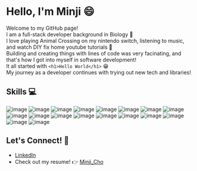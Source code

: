 # Hello, I'm Minji :smile:

Welcome to my GitHub page! <br>
I am a full-stack developer background in Biology :microscope:<br>
I love playing Animal Crossing on my nintendo switch, listening to music, and watch DIY fix home youtube tutorials :iphone: <br>
Building and creating things with lines of code was very facinating, and that's how I got into myself in software development! <br>
It all started with ``<h1>Hello World</h1>`` :grin: <br>
My journey as a developer continues with trying out new tech and libraries!

## Skills :computer:
![image](https://user-images.githubusercontent.com/96744088/185199905-96d095cd-fb35-4816-bcf2-49471023dcee.png)
![image](https://user-images.githubusercontent.com/96744088/185199847-4a5516f5-1e63-4c38-b914-a87515eb098a.png)
![image](https://user-images.githubusercontent.com/96744088/185200132-6174e088-dab1-4e82-989e-914bdd6b55de.png)
![image](https://user-images.githubusercontent.com/96744088/185200149-7e796535-ccff-4a9a-9c9a-e1641b560106.png)
![image](https://user-images.githubusercontent.com/96744088/185200163-475211a9-9b6c-40b2-b802-4e15405c1ead.png)
![image](https://user-images.githubusercontent.com/96744088/185200178-d731c662-c630-4879-80aa-3af8cb5d4715.png)
![image](https://user-images.githubusercontent.com/96744088/185200190-9c6bb110-8424-4577-9ae0-feb3b0d2b058.png)
![image](https://user-images.githubusercontent.com/96744088/185200207-83c1eacc-551c-48e7-85c9-4a0841e9df22.png)
![image](https://user-images.githubusercontent.com/96744088/185200223-2ca8d16a-cce0-4ac1-bf44-fa93724452fb.png)
![image](https://user-images.githubusercontent.com/96744088/185200241-16a4c172-01fa-491f-9417-bf23c4fd65b7.png)
![image](https://user-images.githubusercontent.com/96744088/185200259-6659b626-61a8-4788-8701-932857acec9e.png)
![image](https://user-images.githubusercontent.com/96744088/185200277-75a74235-05ed-4b36-9835-8af39a25500d.png)
![image](https://user-images.githubusercontent.com/96744088/185200293-bff78f17-8b68-4e65-8468-b09e1e74dfd1.png)
![image](https://user-images.githubusercontent.com/96744088/185201886-ccdb0b7a-214a-493d-b8be-4dcd20e1e42a.png)
![image](https://user-images.githubusercontent.com/96744088/185201183-b235f7ad-da62-430c-8a54-399e82696f83.png)
![image](https://user-images.githubusercontent.com/96744088/185201225-089fe5d4-61c2-48d3-af80-8198cd4d5847.png)
![image](https://user-images.githubusercontent.com/96744088/185201295-8891fe32-3b50-4d6b-91a9-70d8929d80db.png)
![image](https://user-images.githubusercontent.com/96744088/185464277-e1f18e5e-a52c-4560-a53a-296258eaebb4.png)


## Let's Connect! :raising_hand:
* <a href="https://www.linkedin.com/in/minji-cho051/">LinkedIn<a/>
* Check out my resume! 👉 [Minji_Cho](https://github.com/m-Cho1/m-Cho1/files/12175956/Minji_Cho_Resume.pdf)






